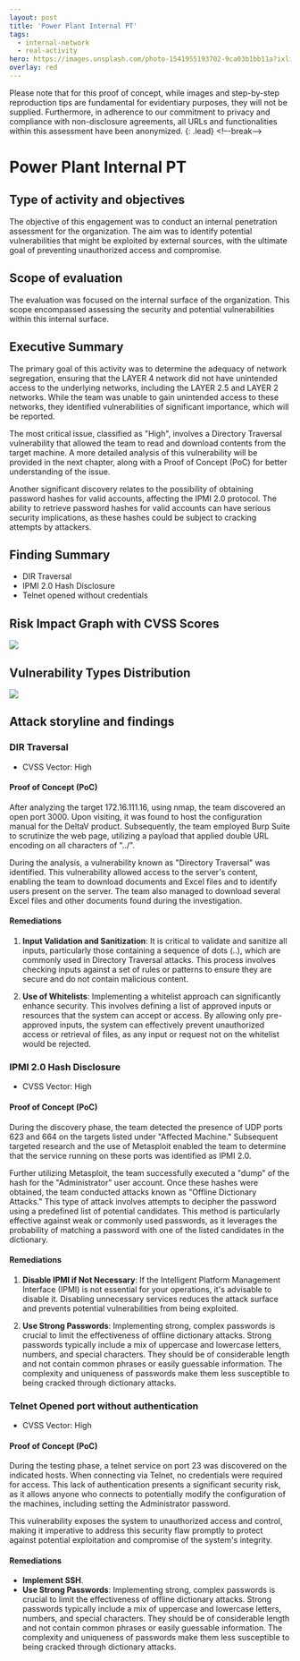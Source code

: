```yaml
---
layout: post
title: 'Power Plant Internal PT'
tags:
  - internal-network
  - real-activity
hero: https://images.unsplash.com/photo-1541955193702-9ca03b1bb11a?ixlib=rb-4.0.3&ixid=M3wxMjA3fDB8MHxwaG90by1wYWdlfHx8fGVufDB8fHx8fA%3D%3D&auto=format&fit=crop&w=1470&q=80
overlay: red
---
```


Please note that for this proof of concept, while images and step-by-step reproduction tips are fundamental for evidentiary purposes, they will not be supplied. Furthermore, in adherence to our commitment to privacy and compliance with non-disclosure agreements, all URLs and functionalities within this assessment have been anonymized. {: .lead} <!–-break-–>

# Power Plant Internal PT

## Type of activity and objectives
The objective of this engagement was to conduct an internal penetration assessment for the organization. The aim was to identify potential vulnerabilities that might be exploited by external sources, with the ultimate goal of preventing unauthorized access and compromise.
## Scope of evaluation
The evaluation was focused on the internal surface of the organization. This scope encompassed assessing the security and potential vulnerabilities within this internal surface.
## Executive Summary

The primary goal of this activity was to determine the adequacy of network segregation, ensuring that the LAYER 4 network did not have unintended access to the underlying networks, including the LAYER 2.5 and LAYER 2 networks. While the team was unable to gain unintended access to these networks, they identified vulnerabilities of significant importance, which will be reported.

The most critical issue, classified as "High", involves a Directory Traversal vulnerability that allowed the team to read and download contents from the target machine. A more detailed analysis of this vulnerability will be provided in the next chapter, along with a Proof of Concept (PoC) for better understanding of the issue.

Another significant discovery relates to the possibility of obtaining password hashes for valid accounts, affecting the IPMI 2.0 protocol. The ability to retrieve password hashes for valid accounts can have serious security implications, as these hashes could be subject to cracking attempts by attackers.
## Finding Summary
- DIR Traversal
- IPMI 2.0 Hash Disclosure
- Telnet opened without credentials
## Risk Impact Graph with CVSS Scores

![](https://raw.githubusercontent.com/blitz0p3rations/blitz0p3rations.github.io/master/uploads/id3.png)

## Vulnerability Types Distribution

![](https://raw.githubusercontent.com/blitz0p3rations/blitz0p3rations.github.io/master/uploads/id4.png)

## Attack storyline and findings
### DIR Traversal
- CVSS Vector: High
#### Proof of Concept (PoC) 
After analyzing the target 172.16.111.16, using nmap, the team discovered an open port 3000. Upon visiting, it was found to host the configuration manual for the DeltaV product. Subsequently, the team employed Burp Suite to scrutinize the web page, utilizing a payload that applied double URL encoding on all characters of "../".

During the analysis, a vulnerability known as "Directory Traversal" was identified. This vulnerability allowed access to the server's content, enabling the team to download documents and Excel files and to identify users present on the server. The team also managed to download several Excel files and other documents found during the investigation.
#### Remediations
1. **Input Validation and Sanitization**: It is critical to validate and sanitize all inputs, particularly those containing a sequence of dots (..), which are commonly used in Directory Traversal attacks. This process involves checking inputs against a set of rules or patterns to ensure they are secure and do not contain malicious content.
    
2. **Use of Whitelists**: Implementing a whitelist approach can significantly enhance security. This involves defining a list of approved inputs or resources that the system can accept or access. By allowing only pre-approved inputs, the system can effectively prevent unauthorized access or retrieval of files, as any input or request not on the whitelist would be rejected.
### IPMI 2.0 Hash Disclosure
- CVSS Vector: High
#### Proof of Concept (PoC) 

During the discovery phase, the team detected the presence of UDP ports 623 and 664 on the targets listed under "Affected Machine." Subsequent targeted research and the use of Metasploit enabled the team to determine that the service running on these ports was identified as IPMI 2.0.

Further utilizing Metasploit, the team successfully executed a "dump" of the hash for the "Administrator" user account. Once these hashes were obtained, the team conducted attacks known as "Offline Dictionary Attacks." This type of attack involves attempts to decipher the password using a predefined list of potential candidates. This method is particularly effective against weak or commonly used passwords, as it leverages the probability of matching a password with one of the listed candidates in the dictionary.
#### Remediations

1. **Disable IPMI if Not Necessary**: If the Intelligent Platform Management Interface (IPMI) is not essential for your operations, it's advisable to disable it. Disabling unnecessary services reduces the attack surface and prevents potential vulnerabilities from being exploited.
    
2. **Use Strong Passwords**: Implementing strong, complex passwords is crucial to limit the effectiveness of offline dictionary attacks. Strong passwords typically include a mix of uppercase and lowercase letters, numbers, and special characters. They should be of considerable length and not contain common phrases or easily guessable information. The complexity and uniqueness of passwords make them less susceptible to being cracked through dictionary attacks.

### Telnet Opened port without authentication
- CVSS Vector: High
#### Proof of Concept (PoC) 

During the testing phase, a telnet service on port 23 was discovered on the indicated hosts. When connecting via Telnet, no credentials were required for access. This lack of authentication presents a significant security risk, as it allows anyone who connects to potentially modify the configuration of the machines, including setting the Administrator password.

This vulnerability exposes the system to unauthorized access and control, making it imperative to address this security flaw promptly to protect against potential exploitation and compromise of the system's integrity.
#### Remediations
- **Implement SSH**.
- **Use Strong Passwords**: Implementing strong, complex passwords is crucial to limit the effectiveness of offline dictionary attacks. Strong passwords typically include a mix of uppercase and lowercase letters, numbers, and special characters. They should be of considerable length and not contain common phrases or easily guessable information. The complexity and uniqueness of passwords make them less susceptible to being cracked through dictionary attacks.

